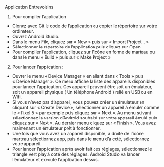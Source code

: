 Application Entrevoisins

1. Pour compiler l’application
- Clonez avec Git le code de l’application ou copier le répertoire sur votre ordinateur.
- Ouvrez Android Studio. 
- Dans le menu File, cliquez sur « New » puis sur « Import Project… »
- Sélectionner le répertoire de l’application puis cliquez sur Open.
- Pour compiler l’application, cliquez sur l’icône en forme de marteau ou dans le menu « Build » puis sur « Make Project »

2. Pour lancer l’application :
- Ouvrer le menu « Device Manager » en allant dans « Tools » puis « Device Manager ». Ce menu affiche la liste des appareils disponibles pour lancer l’application. Ces appareil peuvent être soit un émulateur, soit un appareil physique ( Un téléphone Android ) relié en USB ou en Wifi.
- Si vous n’avez pas d’appareil, vous pouvez créer un émulateur en cliquant sur « Create Device », sélectionner un appareil à émuler comme le « Pixel 5 » par exemple puis cliquez sur « Next ». Au menu suivant sélectionnez la version d’Android souhaité sur votre appareil émulé puis cliquez sur « Next ». Au dernier menu cliquez sur « Finish ». Vous avez maintenant un émulateur prêt à fonctionner.
- Une fois que vous avez un appareil disponible, a droite de l’icône marteau sélectionnez app, puis dans le menu d’a coté, sélectionnez votre appareil.
- Pour lancer l’application après avoir fait ces réglages, sélectionnez le triangle vert play à coté des réglages. Android Studio va lancer l’émulateur et exécute l’application dessus.